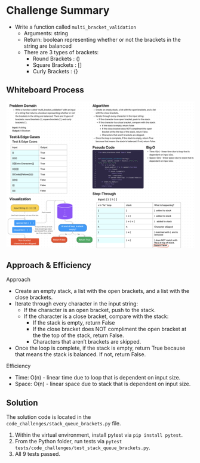 # Challenge Summary

* Write a function called `multi_bracket_validation`
  * Arguments: string
  * Return: boolean representing whether or not the brackets in the string are balanced
  * There are 3 types of brackets:
    * Round Brackets : ()
    * Square Brackets : []
    * Curly Brackets : {}

## Whiteboard Process

![WhiteBoard CC13](stack_queue_brackets.png)

## Approach & Efficiency

Approach
* Create an empty stack, a list with the open brackets, and a list with the close brackets.
* Iterate through every character in the input string:
  * If the character is an open bracket, push to the stack.
  * If the character is a close bracket, compare with the stack:
    * If the stack is empty, return False
    * If the close bracket does NOT compliment the open bracket at the the top of the stack, return False.
    * Characters that aren’t brackets are skipped.
* Once the loop is complete, if the stack is empty, return True because that means the stack is balanced. If not, return False.

Efficiency
* Time: O(n) - linear time due to loop that is dependent on input size.
* Space: O(n) - linear space due to stack that is dependent on input size.

## Solution

The solution code is located in the `code_challenges/stack_queue_brackets.py` file.

1. Within the virtual environment, install pytest via `pip install pytest`.
2. From the Python folder, run tests via `pytest tests/code_challenges/test_stack_queue_brackets.py`.
3. All 9 tests passed.
